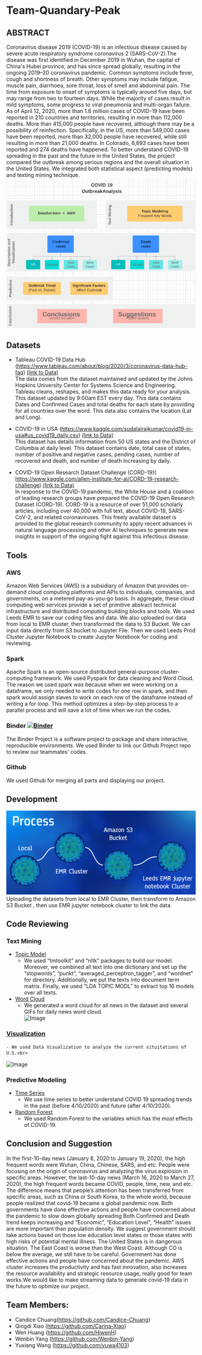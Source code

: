# Team-Quandary-Peak

## ABSTRACT
Coronavirus disease 2019 (COVID-19) is an infectious disease caused by severe acute respiratory syndrome coronavirus 2 (SARS-CoV-2).The disease was first identified in December 2019 in Wuhan, the capital of China's Hubei province, and has since spread globally, resulting in the ongoing 2019–20 coronavirus pandemic. Common symptoms include fever, cough and shortness of breath. Other symptoms may include fatigue, muscle pain, diarrhoea, sore throat, loss of smell and abdominal pain. The time from exposure to onset of symptoms is typically around five days, but may range from two to fourteen days. While the majority of cases result in mild symptoms, some progress to viral pneumonia and multi-organ failure. As of April 12, 2020, more than 1.8 million cases of COVID-19 have been reported in 210 countries and territories, resulting in more than 112,000 deaths. More than 415,000 people have recovered, although there may be a possibility of reinfection. Specifically, in the US, more than 549,000 cases have been reported, more than 32,000 people have recovered, while still resulting in more than 21,000 deaths. In Colorado, 6,893 cases have been reported and 274 deaths have happened. 
To better understand COVID-19 spreading in the past and the future in the United States, the project compared the outbreak among serious regions and the overall situation in the United States. We integrated both statistical aspect (predicting models) and texting mining technique.<br>
![Image](https://github.com/MSBX5420/Team-Quandary-Peak/blob/master/Docs/Purpose.png)

## Datasets
- Tableau COVID-19 Data Hub (https://www.tableau.com/about/blog/2020/3/coronavirus-data-hub-faq) [(link to Data)](https://github.com/MSBX5420/Team-Quandary-Peak/tree/master/Data)<br>
The data comes from the dataset maintained and updated by the Johns Hopkins University Center for Systems Science and Engineering. Tableau cleans, reshapes, and makes this data ready for your analysis. This dataset updated by 9:00am EST every day. This data contains Dates and Confirmed Cases and total deaths for each state by providing for all countries over the word. This data also contains the location (Lat and Long).

- COVID-19 in USA (https://www.kaggle.com/sudalairajkumar/covid19-in-usa#us_covid19_daily.csv) [(link to Data)](https://github.com/MSBX5420/Team-Quandary-Peak/tree/master/Data)<br>
This dataset has details information from 50 US states and the District of Columbia at daily level. This dataset contains date, total case of states, number of positive and negative cases, pending cases, number of recovered and death, and number of death increasing by daily. 

- COVID-19 Open Research Dataset Challenge (CORD-19)( https://www.kaggle.com/allen-institute-for-ai/CORD-19-research-challenge) [(link to Data)](https://github.com/MSBX5420/Team-Quandary-Peak/tree/master/Data)<br>
In response to the COVID-19 pandemic, the White House and a coalition of leading research groups have prepared the COVID-19 Open Research Dataset (CORD-19). CORD-19 is a resource of over 51,000 scholarly articles, including over 40,000 with full text, about COVID-19, SARS-CoV-2, and related coronaviruses. This freely available dataset is provided to the global research community to apply recent advances in natural language processing and other AI techniques to generate new insights in support of the ongoing fight against this infectious disease.

## Tools
### AWS	<br>
Amazon Web Services (AWS) is a subsidiary of Amazon that provides on-demand cloud computing platforms and APIs to individuals, companies, and governments, on a metered pay-as-you-go basis. In aggregate, these cloud computing web services provide a set of primitive abstract technical infrastructure and distributed computing building blocks and tools. We used Leeds EMR to save our coding files and data. We also uploaded our data from local to EMR cluster, then transformed the data to S3 Bucket. We can input data directly from S3 bucket to Jupyter File. Then we used Leeds Prod Cluster Jupyter Notebook to create Jupyter Notebook for coding and reviewing.
### Spark<br>
Apache Spark is an open-source distributed general-purpose cluster-computing framework. We used Pyspark for data cleaning and Word Cloud. The reason we used spark was because when we were working on a dataframe, we only needed to write codes for one row in spark, and then spark would assign slaves to work on each row of the dataframe instead of writing a for loop. This method optimizes a step-by-step process to a parallel process and will save a lot of time when we run the codes.
### Binder [![Binder](https://mybinder.org/badge_logo.svg)](https://mybinder.org/v2/gh/MSBX5420/Team-Quandary-Peak/master)<br>
The Binder Project is a software project to package and share interactive, reproducible environments. We used Binder to link our Github Project repo to review our teammates’ codes.
### Github<br>
We used Github for merging all parts and displaying our project.

## Development
![Image](https://github.com/MSBX5420/Team-Quandary-Peak/blob/master/Docs/Process.png)
Uploading the datasets from local to EMR Cluster, then transform to Amazon S3 Bucket , then use EMR jupyter notebook cluster to link the data.

## Code Reviewing
### Text Mining
- [Topic Model](https://github.com/MSBX5420/Team-Quandary-Peak/tree/master/Text%20Mining/Topic%20Modeling)
    - We used “tmtoolkit” and “nltk” packages to build our model. Moreover, we combined all text into one dictionary and set up the “stopwords”, “punkt”, “averaged_perceptron_tagger”, and “wordnet” for directory.  Additionally, we put the texts into document term matrix. Finally, we used “LDA TOPIC MODL” to extract top 16 models over all texts.
- [Word Cloud](https://github.com/MSBX5420/Team-Quandary-Peak/tree/master/Text%20Mining/Word%20Count)
    - We generated a word cloud for all news in the dataset and several GIFs for daily news word cloud.<br>
 ![Image](https://github.com/MSBX5420/Team-Quandary-Peak/blob/master/Text%20Mining/Word%20Count/freq_word_plot_1.gif)
### [Visualization](https://github.com/MSBX5420/Team-Quandary-Peak/tree/master/Data%20Visualization)
    - We used Data Visualization to analyze the current situitations of U.S.<br>
  ![Image](https://github.com/MSBX5420/Team-Quandary-Peak/blob/master/Data%20Visualization/Plots/Apr-27-2020%2014-29-20.gif)
### Predictive Modeling 
- [Time Series](https://github.com/MSBX5420/Team-Quandary-Peak/tree/master/Time%20Series)
    - We use time series to better understand COVID 19 spreading trends in the past (before 4/10/2020) and future (after 4/10/2020).
- [Random Forest](https://github.com/MSBX5420/Team-Quandary-Peak/tree/master/Random%20Forest)
    - We used Random Forest to the variables which has the most effects of COVID-19. 


## Conclusion and Suggestion<br>
In the first-10-day news (January 8, 2020 to January 19, 2020), the high frequent words were Wuhan, China, Chinese, SARS, and etc. People were focusing on the origin of coronavirus and analyzing the virus explosion in specific areas. However, the last-10-day news (March 16, 2020 to March 27, 2020), the high frequent words became COVID, people, time, new, and etc. The difference means that people’s attention has been transferred from specific areas, such as China or South Korea, to the whole world, because people realized that covid-19 became a global pandemic now. Both governments have done effective actions and people have concerned about the pandemic to slow down globally spreading
Both Confirmed and Death trend keeps increasing and “Economic”, “Education Level”, “Health” issues are more important than population density. We suggest government should take actions based on those low education level states or those states with high risks of potential mental illness. 
The United States is in dangerous situation. The East Coast is worse than the West Coast. Although CO is below the average, we still have to be careful. Government has done effective actions and people have concerned about the pandemic.
AWS cluster increases the productivity and has fast innovation, also increases the resource availability and strategic resource usage, really good for team works.We would like to make streaming data to generate covid-19 data in the future to optimize our project.

## Team Members:
- Candice Chuang(https://github.com/Candice-Chuang)
- Qingdi Xiao (https://github.com/Carina-Xiao)
- Wen Huang (https://github.com/HiwenH)
- Wenbin Yang (https://github.com/Wenbin-Yang)
- Yuxiang Wang (https://github.com/yuwa4103)

